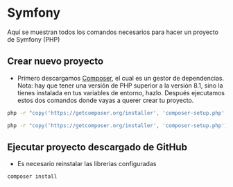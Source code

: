 # Symfony
Aquí se muestran todos los comandos necesarios para hacer un proyecto de Symfony (PHP)
## Crear nuevo proyecto
- Primero descargamos [Composer](https://getcomposer.org/download/), el cual es un gestor de dependencias. Nota: hay que tener una versión de PHP superior a la versión 8.1, sino la tienes instalada en tus variables de entorno, hazlo. Después ejecutamos estos dos comandos donde vayas a querer crear tu proyecto.
```bash
php -r "copy('https://getcomposer.org/installer', 'composer-setup.php');"
```
```bash
php -r "copy('https://getcomposer.org/installer', 'composer-setup.php');"
```
## Ejecutar proyecto descargado de GitHub
- Es necesario reinstalar las librerias configuradas
```bash
composer install
```
